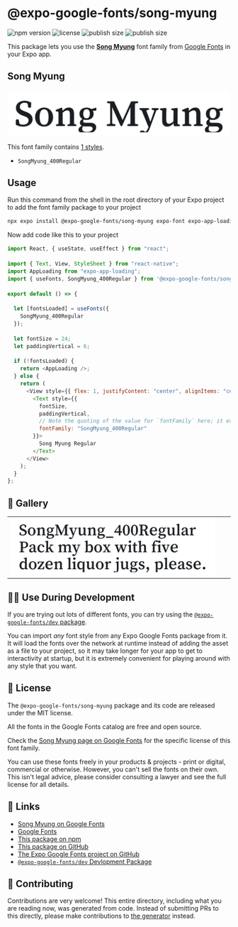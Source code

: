 # @expo-google-fonts/song-myung

![npm version](https://flat.badgen.net/npm/v/@expo-google-fonts/song-myung)
![license](https://flat.badgen.net/github/license/expo/google-fonts)
![publish size](https://flat.badgen.net/packagephobia/install/@expo-google-fonts/song-myung)
![publish size](https://flat.badgen.net/packagephobia/publish/@expo-google-fonts/song-myung)

This package lets you use the [**Song Myung**](https://fonts.google.com/specimen/Song+Myung) font family from [Google Fonts](https://fonts.google.com/) in your Expo app.

## Song Myung

![Song Myung](./font-family.png)

This font family contains [1 styles](#-gallery).

- `SongMyung_400Regular`

## Usage

Run this command from the shell in the root directory of your Expo project to add the font family package to your project

```sh
npx expo install @expo-google-fonts/song-myung expo-font expo-app-loading
```

Now add code like this to your project

```js
import React, { useState, useEffect } from "react";

import { Text, View, StyleSheet } from "react-native";
import AppLoading from "expo-app-loading";
import { useFonts, SongMyung_400Regular } from '@expo-google-fonts/song-myung';

export default () => {

  let [fontsLoaded] = useFonts({
    SongMyung_400Regular
  });

  let fontSize = 24;
  let paddingVertical = 6;

  if (!fontsLoaded) {
    return <AppLoading />;
  } else {
    return (
      <View style={{ flex: 1, justifyContent: "center", alignItems: "center" }}>
        <Text style={{
          fontSize,
          paddingVertical,
          // Note the quoting of the value for `fontFamily` here; it expects a string!
          fontFamily: "SongMyung_400Regular"
        }}>
          Song Myung Regular
        </Text>
      </View>
    );
  }
};
```

## 🔡 Gallery


||||
|-|-|-|
|![SongMyung_400Regular](./SongMyung_400Regular.ttf.png)||||


## 👩‍💻 Use During Development

If you are trying out lots of different fonts, you can try using the [`@expo-google-fonts/dev` package](https://github.com/expo/google-fonts/tree/master/font-packages/dev#readme).

You can import _any_ font style from any Expo Google Fonts package from it. It will load the fonts over the network at runtime instead of adding the asset as a file to your project, so it may take longer for your app to get to interactivity at startup, but it is extremely convenient for playing around with any style that you want.


## 📖 License

The `@expo-google-fonts/song-myung` package and its code are released under the MIT license.

All the fonts in the Google Fonts catalog are free and open source.

Check the [Song Myung page on Google Fonts](https://fonts.google.com/specimen/Song+Myung) for the specific license of this font family.

You can use these fonts freely in your products & projects - print or digital, commercial or otherwise. However, you can't sell the fonts on their own. This isn't legal advice, please consider consulting a lawyer and see the full license for all details.

## 🔗 Links

- [Song Myung on Google Fonts](https://fonts.google.com/specimen/Song+Myung)
- [Google Fonts](https://fonts.google.com/)
- [This package on npm](https://www.npmjs.com/package/@expo-google-fonts/song-myung)
- [This package on GitHub](https://github.com/expo/google-fonts/tree/master/font-packages/song-myung)
- [The Expo Google Fonts project on GitHub](https://github.com/expo/google-fonts)
- [`@expo-google-fonts/dev` Devlopment Package](https://github.com/expo/google-fonts/tree/master/font-packages/dev)

## 🤝 Contributing

Contributions are very welcome! This entire directory, including what you are reading now, was generated from code. Instead of submitting PRs to this directly, please make contributions to [the generator](https://github.com/expo/google-fonts/tree/master/packages/generator) instead.
